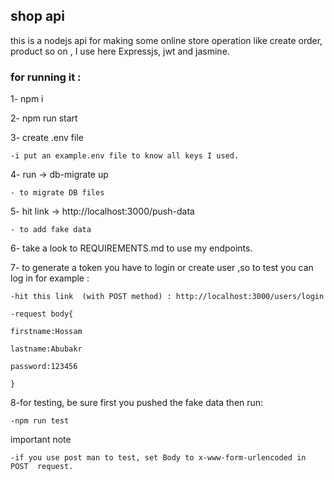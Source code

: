
## shop api

this is a nodejs api for making some online store operation like create order, product so on , I use here Expressjs, jwt and jasmine.

### for running it : 
1- npm i

2- npm run start

3- create .env file

    -i put an example.env file to know all keys I used.

4- run -> db-migrate up

    - to migrate DB files

5- hit link -> http://localhost:3000/push-data

    - to add fake data 

6- take a look to REQUIREMENTS.md to use my endpoints.

7- to generate a token you have to login or create user ,so to test you can log in for example : 

    -hit this link  (with POST method) : http://localhost:3000/users/login 
 
    -request body{ 
 
    firstname:Hossam
 
    lastname:Abubakr
 
    password:123456
 
    }
    
8-for testing, be sure first you pushed the fake data then run: 

    -npm run test     
    
important note 

    -if you use post man to test, set Body to x-www-form-urlencoded in POST  request.